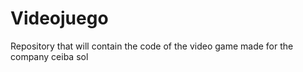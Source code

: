 # Videojuego
Repository that will contain the code of the video game made for the company ceiba sol
